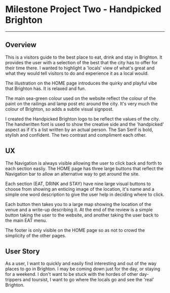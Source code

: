 
# Milestone Project Two - Handpicked Brighton
---
## Overview
This is a visitors guide to the best place to eat, drink and stay in Brighton. It provides the user with a selection of the best that the city has to offer for their time there. I wanted to highlight a 'locals' view of what's great and what they would tell visitors to do and experience it as a local would.

The illustration on the HOME page introduces the quirky and playful vibe that Brighton has. It is relaxed and fun. 

The main sea-green colour used on the website reflect the colour of the paint on the railings and lamp post etc around the city. It's very much the colour of Brighton, so adds a subtle visual signpost.

I created the Handpicked Brighton logo to be reflect the values of the city. The handwritten font is used to show the creative side and the 'handpicked' aspect as if it's a list written by an actual person. The San Serif is bold, stylish and confident. The two contrast and compliment each other. 

## UX

The Navigation is always visible allowing the user to click back and forth to each section easliy. The HOME page has three large buttons that reflect the Navigation bar to allow an alternative way to get around the site.

Each section (EAT, DRINK and STAY) have nine large visual buttons to choose from showing an enticing image of the location, it's name and a simple one word description to give the user help in deciding where to click.

Each button then takes you to a large map showing the location of the venue and a write-up describing it. At the end of the review is a simple button taking the user to the website, and another taking the user back to the main EAT menu.

The footer is only visible on the HOME page so as not to crowd the simplicity of the other pages.

## User Story
As a user, I want to quickly and easily find interesting and out of the way places to go in Brighton. I may be coming down just for the day, or staying for a weekend. I don't want to be stuck with the hordes of other day-trippers and toursist, I want to go where the locals go and see the 'real' Brighton. 
